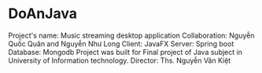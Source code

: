 # DoAnJava
Project's name: Music streaming desktop application
Collaboration: Nguyễn Quốc Quân and Nguyễn Như Long
Client: JavaFX
Server: Spring boot
Database: Mongodb
Project was built for Final project of Java subject in University of Information technology.
Director: Ths. Nguyễn Văn Kiệt
